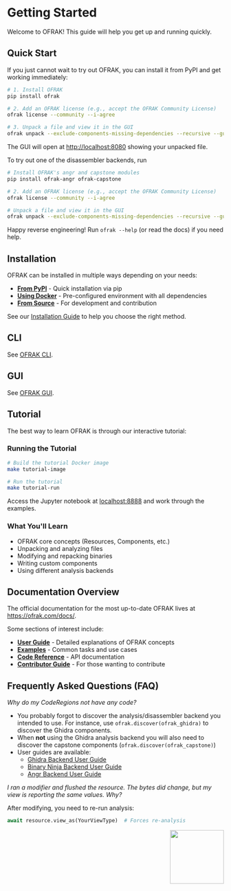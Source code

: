 # Getting Started

Welcome to OFRAK! This guide will help you get up and running quickly.

## Quick Start

If you just cannot wait to try out OFRAK, you can install it from PyPI and get working immediately:

```bash
# 1. Install OFRAK
pip install ofrak

# 2. Add an OFRAK license (e.g., accept the OFRAK Community License)
ofrak license --community --i-agree

# 3. Unpack a file and view it in the GUI
ofrak unpack --exclude-components-missing-dependencies --recursive --gui <path-to-file>
```

The GUI will open at <http://localhost:8080> showing your unpacked file.

To try out one of the disassembler backends, run
```bash
# Install OFRAK's angr and capstone modules
pip install ofrak-angr ofrak-capstone

# 2. Add an OFRAK license (e.g., accept the OFRAK Community License)
ofrak license --community --i-agree

# Unpack a file and view it in the GUI
ofrak unpack --exclude-components-missing-dependencies --recursive --gui <path-to-file>
```

Happy reverse engineering! Run `ofrak --help` (or read the docs) if you need help.

## Installation

OFRAK can be installed in multiple ways depending on your needs:

- **[From PyPI](install/pypi.md)** - Quick installation via pip
- **[Using Docker](install/docker.md)** - Pre-configured environment with all dependencies
- **[From Source](install/source.md)** - For development and contribution

See our [Installation Guide](install/index.md) to help you choose the right method.

## CLI
See [OFRAK CLI](./ofrak-cli.md).

## GUI
See [OFRAK GUI](./ofrak-cli.md#gui).

## Tutorial

The best way to learn OFRAK is through our interactive tutorial:

### Running the Tutorial

```bash
# Build the tutorial Docker image
make tutorial-image

# Run the tutorial
make tutorial-run
```

Access the Jupyter notebook at [localhost:8888](http://localhost:8888) and work through the examples.

### What You'll Learn

- OFRAK core concepts (Resources, Components, etc.)
- Unpacking and analyzing files
- Modifying and repacking binaries
- Writing custom components
- Using different analysis backends

## Documentation Overview

The official documentation for the most up-to-date OFRAK lives at <https://ofrak.com/docs/>.

Some sections of interest include:

- **[User Guide](user-guide/)** - Detailed explanations of OFRAK concepts
- **[Examples](user-guide/examples)** - Common tasks and use cases
- **[Code Reference](reference/)** - API documentation
- **[Contributor Guide](contributor-guide/)** - For those wanting to contribute


## Frequently Asked Questions (FAQ)

_Why do my CodeRegions not have any code?_

- You probably forgot to discover the analysis/disassembler backend you intended to use. For instance, use `ofrak.discover(ofrak_ghidra)` to discover the Ghidra components.
- When **not** using the Ghidra analysis backend you will also need to discover the capstone components (`ofrak.discover(ofrak_capstone)`)
- User guides are available:
    - [Ghidra Backend User Guide](user-guide/disassembler-backends/ghidra.md)
    - [Binary Ninja Backend User Guide](user-guide/disassembler-backends/binary_ninja.md)
    - [Angr Backend User Guide](user-guide/disassembler-backends/angr.md)

_I ran a modifier and flushed the resource. The bytes did change, but my view is reporting the same values. Why?_

After modifying, you need to re-run analysis:
```python
await resource.view_as(YourViewType)  # Forces re-analysis
```

<div align="right">
<img src="./assets/square_01.png" width="125" height="125">
</div>
